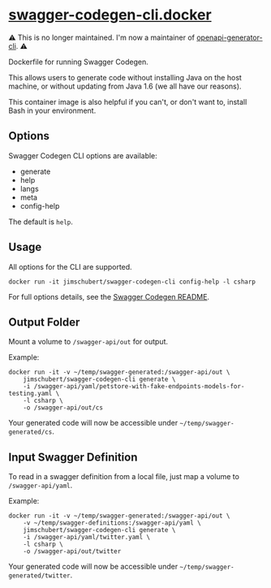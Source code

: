 # [swagger-codegen-cli.docker](https://github.com/jimschubert/swagger-codegen-cli.docker)

:warning: This is no longer maintained. I'm now a maintainer of [openapi-generator-cli](https://cloud.docker.com/u/openapitools/repository/docker/openapitools/openapi-generator-cli). :warning:

Dockerfile for running Swagger Codegen.

This allows users to generate code without installing Java on the host machine, or without updating from Java 1.6 (we all have our reasons).

This container image is also helpful if you can't, or don't want to, install Bash in your environment.

## Options

Swagger Codegen CLI options are available:

* generate
* help
* langs
* meta
* config-help

The default is `help`.

## Usage

All options for the CLI are supported.

```
docker run -it jimschubert/swagger-codegen-cli config-help -l csharp
```

For full options details, see the [Swagger Codegen README](https://github.com/swagger-api/swagger-codegen).

## Output Folder

Mount a volume to `/swagger-api/out` for output.

Example:

```
docker run -it -v ~/temp/swagger-generated:/swagger-api/out \
    jimschubert/swagger-codegen-cli generate \
    -i /swagger-api/yaml/petstore-with-fake-endpoints-models-for-testing.yaml \
    -l csharp \
    -o /swagger-api/out/cs
```
Your generated code will now be accessible under `~/temp/swagger-generated/cs`.

## Input Swagger Definition

To read in a swagger definition from a local file, just map a volume to `/swagger-api/yaml`.

Example:

```
docker run -it -v ~/temp/swagger-generated:/swagger-api/out \
    -v ~/temp/swagger-definitions:/swagger-api/yaml \
    jimschubert/swagger-codegen-cli generate \
    -i /swagger-api/yaml/twitter.yaml \
    -l csharp \
    -o /swagger-api/out/twitter
```
Your generated code will now be accessible under `~/temp/swagger-generated/twitter`.
